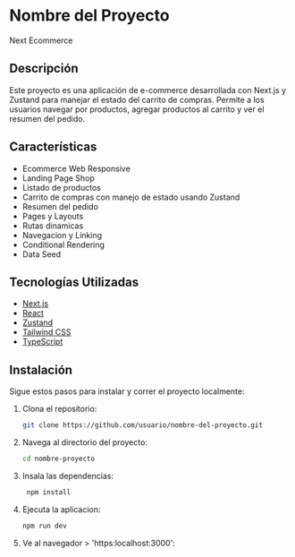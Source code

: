 # Nombre del Proyecto

Next Ecommerce

## Descripción

Este proyecto es una aplicación de e-commerce desarrollada con Next.js y Zustand para manejar el estado del carrito de compras. Permite a los usuarios navegar por productos, agregar productos al carrito y ver el resumen del pedido.

## Características

- Ecommerce Web Responsive
- Landing Page Shop
- Listado de productos
- Carrito de compras con manejo de estado usando Zustand
- Resumen del pedido
- Pages y Layouts
- Rutas dinamicas
- Navegacion y Linking
- Conditional Rendering
- Data Seed

## Tecnologías Utilizadas

- [Next.js](https://nextjs.org/)
- [React](https://reactjs.org/)
- [Zustand](https://github.com/pmndrs/zustand)
- [Tailwind CSS](https://tailwindcss.com/)
- [TypeScript](https://www.typescriptlang.org/)

## Instalación

Sigue estos pasos para instalar y correr el proyecto localmente:

1. Clona el repositorio:

   ```bash
   git clone https://github.com/usuario/nombre-del-proyecto.git

   ```

2. Navega al directorio del proyecto:

   ```bash
   cd nombre-proyecto

   ```

3. Insala las dependencias:

   ```bash
    npm install

   ```

4. Ejecuta la aplicacion:

   ```bash
   npm run dev

   ```

5. Ve al navegador > 'https:localhost:3000':
